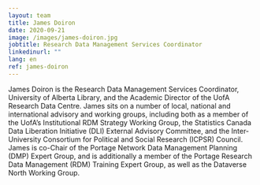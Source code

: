 ```yaml
---
layout: team
title: James Doiron
date: 2020-09-21
image: /images/james-doiron.jpg
jobtitle: Research Data Management Services Coordinator
linkedinurl: ""
lang: en
ref: james-doiron
---
```


James Doiron is the Research Data Management Services Coordinator, University of Alberta Library, and the Academic Director of the UofA Research Data Centre. James sits on a number of local, national and international advisory and working groups, including both as a member of the UofA’s Institutional RDM Strategy Working Group, the Statistics Canada Data Liberation Initiative (DLI) External Advisory Committee, and the Inter-University Consortium for Political and Social Research (ICPSR) Council. James is co-Chair of the Portage Network Data Management Planning (DMP) Expert Group, and is additionally a member of the Portage Research Data Management (RDM) Training Expert Group, as well as the Dataverse North Working Group.
